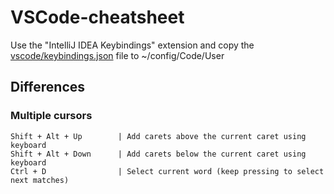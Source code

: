 # VSCode-cheatsheet

Use the "IntelliJ IDEA Keybindings" extension and copy the [vscode/keybindings.json](vscode/keybindings.json) file to ~/config/Code/User

## Differences
### Multiple cursors
```
Shift + Alt + Up        | Add carets above the current caret using keyboard
Shift + Alt + Down      | Add carets below the current caret using keyboard
Ctrl + D                | Select current word (keep pressing to select next matches)
```
